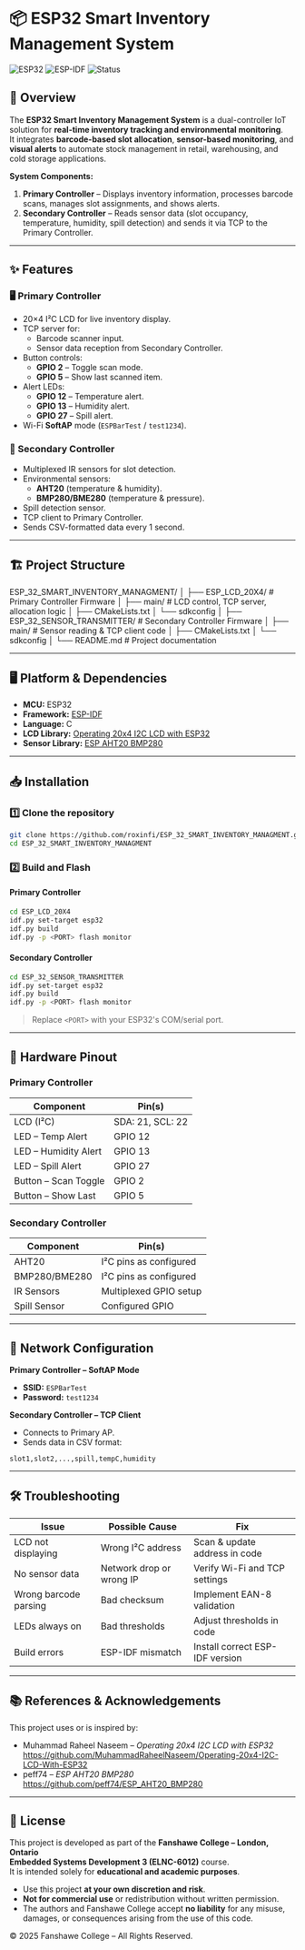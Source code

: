 # 📦 ESP32 Smart Inventory Management System

![ESP32](https://img.shields.io/badge/Platform-ESP32-blue)
![ESP-IDF](https://img.shields.io/badge/Framework-ESP--IDF-green)
![Status](https://img.shields.io/badge/Status-Active-success)

## 📖 Overview
The **ESP32 Smart Inventory Management System** is a dual-controller IoT solution for **real-time inventory tracking and environmental monitoring**.  
It integrates **barcode-based slot allocation**, **sensor-based monitoring**, and **visual alerts** to automate stock management in retail, warehousing, and cold storage applications.

**System Components:**
1. **Primary Controller** – Displays inventory information, processes barcode scans, manages slot assignments, and shows alerts.
2. **Secondary Controller** – Reads sensor data (slot occupancy, temperature, humidity, spill detection) and sends it via TCP to the Primary Controller.

---

## ✨ Features

### 🖥 Primary Controller
- 20×4 I²C LCD for live inventory display.
- TCP server for:
  - Barcode scanner input.
  - Sensor data reception from Secondary Controller.
- Button controls:
  - **GPIO 2** – Toggle scan mode.
  - **GPIO 5** – Show last scanned item.
- Alert LEDs:
  - **GPIO 12** – Temperature alert.
  - **GPIO 13** – Humidity alert.
  - **GPIO 27** – Spill alert.
- Wi-Fi **SoftAP** mode (`ESPBarTest` / `test1234`).

### 📡 Secondary Controller
- Multiplexed IR sensors for slot detection.
- Environmental sensors:
  - **AHT20** (temperature & humidity).
  - **BMP280/BME280** (temperature & pressure).
- Spill detection sensor.
- TCP client to Primary Controller.
- Sends CSV-formatted data every 1 second.

---

## 🏗 Project Structure
ESP_32_SMART_INVENTORY_MANAGMENT/
│
├── ESP_LCD_20X4/               # Primary Controller Firmware
│   ├── main/                   # LCD control, TCP server, allocation logic
│   ├── CMakeLists.txt
│   └── sdkconfig
│
├── ESP_32_SENSOR_TRANSMITTER/  # Secondary Controller Firmware
│   ├── main/                   # Sensor reading & TCP client code
│   ├── CMakeLists.txt
│   └── sdkconfig
│
└── README.md                   # Project documentation

---

## 🖥 Platform & Dependencies
- **MCU:** ESP32
- **Framework:** [ESP-IDF](https://docs.espressif.com/projects/esp-idf/en/latest/)
- **Language:** C
- **LCD Library:** [Operating 20x4 I2C LCD with ESP32](https://github.com/MuhammadRaheelNaseem/Operating-20x4-I2C-LCD-With-ESP32)
- **Sensor Library:** [ESP AHT20 BMP280](https://github.com/peff74/ESP_AHT20_BMP280)

---

## 📥 Installation

### 1️⃣ Clone the repository
```bash
git clone https://github.com/roxinfi/ESP_32_SMART_INVENTORY_MANAGMENT.git
cd ESP_32_SMART_INVENTORY_MANAGMENT
```

### 2️⃣ Build and Flash

#### Primary Controller
```bash
cd ESP_LCD_20X4
idf.py set-target esp32
idf.py build
idf.py -p <PORT> flash monitor
```

#### Secondary Controller
```bash
cd ESP_32_SENSOR_TRANSMITTER
idf.py set-target esp32
idf.py build
idf.py -p <PORT> flash monitor
```
> Replace `<PORT>` with your ESP32's COM/serial port.

---

## 🔌 Hardware Pinout

### Primary Controller
| Component            | Pin(s)           |
| -------------------- | ---------------- |
| LCD (I²C)            | SDA: 21, SCL: 22 |
| LED – Temp Alert     | GPIO 12          |
| LED – Humidity Alert | GPIO 13          |
| LED – Spill Alert    | GPIO 27          |
| Button – Scan Toggle | GPIO 2           |
| Button – Show Last   | GPIO 5           |

### Secondary Controller
| Component     | Pin(s)                 |
| ------------- | ---------------------- |
| AHT20         | I²C pins as configured |
| BMP280/BME280 | I²C pins as configured |
| IR Sensors    | Multiplexed GPIO setup |
| Spill Sensor  | Configured GPIO        |

---

## 📡 Network Configuration

**Primary Controller – SoftAP Mode**
- **SSID:** `ESPBarTest`
- **Password:** `test1234`

**Secondary Controller – TCP Client**
- Connects to Primary AP.
- Sends data in CSV format:
```
slot1,slot2,...,spill,tempC,humidity
```

---

## 🛠 Troubleshooting

| Issue                 | Possible Cause           | Fix                             |
| --------------------- | ------------------------ | ------------------------------- |
| LCD not displaying    | Wrong I²C address        | Scan & update address in code   |
| No sensor data        | Network drop or wrong IP | Verify Wi-Fi and TCP settings   |
| Wrong barcode parsing | Bad checksum             | Implement EAN-8 validation      |
| LEDs always on        | Bad thresholds           | Adjust thresholds in code       |
| Build errors          | ESP-IDF mismatch         | Install correct ESP-IDF version |

---

## 📚 References & Acknowledgements
This project uses or is inspired by:
- Muhammad Raheel Naseem – *Operating 20x4 I2C LCD with ESP32*  
  https://github.com/MuhammadRaheelNaseem/Operating-20x4-I2C-LCD-With-ESP32
- peff74 – *ESP AHT20 BMP280*  
  https://github.com/peff74/ESP_AHT20_BMP280

---

## 📜 License
This project is developed as part of the **Fanshawe College – London, Ontario**  
**Embedded Systems Development 3 (ELNC-6012)** course.  
It is intended solely for **educational and academic purposes**.

- Use this project **at your own discretion and risk**.  
- **Not for commercial use** or redistribution without written permission.  
- The authors and Fanshawe College accept **no liability** for any misuse, damages, or consequences arising from the use of this code.

© 2025 Fanshawe College – All Rights Reserved.
